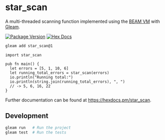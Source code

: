 # star_scan

A multi-threaded scanning function implemented using the [BEAM VM](https://en.wikipedia.org/wiki/BEAM_(Erlang_virtual_machine)) with [Gleam](https://gleam.run/).

[![Package Version](https://img.shields.io/hexpm/v/star_scan)](https://hex.pm/packages/star_scan)
[![Hex Docs](https://img.shields.io/badge/hex-docs-ffaff3)](https://hexdocs.pm/star_scan/)

```sh
gleam add star_scan@1
```
```gleam
import star_scan

pub fn main() {
  let errors = [5, 1, 10, 6]
  let running_total_errors = star_scan(errors)
  io.println("Running total:")
  io.println(string.join(running_total_errors), ", ")
  // -> 5, 6, 16, 22
}
```

Further documentation can be found at <https://hexdocs.pm/star_scan>.

## Development

```sh
gleam run   # Run the project
gleam test  # Run the tests
```
